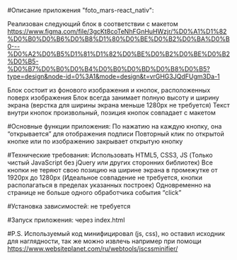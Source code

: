 #Описание приложения "foto_mars-react_nativ":

Реализован следующий блок в соответствии с макетом
https://www.figma.com/file/3gcKt8coTeNhFGnHuHWzjr/%D0%A1%D1%82%D0%B0%D0%B6%D0%B8%D1%80%D0%BE%D0%B2%D0%BA%D0%B0---%D0%A2%D0%B5%D1%81%D1%82%D0%BE%D0%B2%D0%BE%D0%B2%D0%B5-%D0%B7%D0%B0%D0%B4%D0%B0%D0%BD%D0%B8%D0%B5?type=design&node-id=0%3A1&mode=design&t=vrGHG3JQdFUgm3Da-1

Блок состоит из фонового изображения и кнопок, расположенных поверх изображения
Блок всегда занимает полную высоту и ширину экрана (верстка для ширины экрана меньше 1280px не требуется)
Текст внутри кнопок произвольный, позиция кнопок совпадает с макетом

#Основные функции приложения:
По нажатию на каждую кнопку, она “открывается” для отображения подписи
Повторный клик по открытой кнопке или по изображению закрывает открытую кнопку

#Технические требования:
Использовать HTML5, CSS3, JS (Только чистый JavaScript без jQuery или других сторонних библиотек)
Все кнопки не теряют свою позицию на ширине экрана в промежутке от 1920px до 1280px (Идеальное совпадение не требуется, кнопки располагаться в пределах указанных построек)
Одновременно на странице не больше одного обработчика события “click”

#Установка зависимостей:
не требуется

#Запуск приложения:
через index.html

#P.S.
Используемый код минифицировал (js, css), но оставил исходник для наглядности,
так же можно извлечь например при помощи https://www.websiteplanet.com/ru/webtools/jscssminifier/
